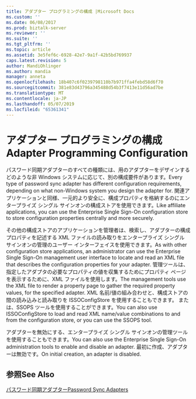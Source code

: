 ```yaml
---
title: アダプター プログラミングの構成 |Microsoft Docs
ms.custom: ''
ms.date: 06/08/2017
ms.prod: biztalk-server
ms.reviewer: ''
ms.suite: ''
ms.tgt_pltfrm: ''
ms.topic: article
ms.assetid: 3e5fef6c-6928-42e7-9a1f-42b5bd769937
caps.latest.revision: 5
author: MandiOhlinger
ms.author: mandia
manager: anneta
ms.openlocfilehash: 18b407c6f0239798110b7b971ffa4febd58d6f70
ms.sourcegitcommit: 381e83d43796a345488d54b3f7413e11d56ad7be
ms.translationtype: MT
ms.contentlocale: ja-JP
ms.lasthandoff: 05/07/2019
ms.locfileid: "65361341"
---
```

# <a name="adapter-programming-configuration"></a><span data-ttu-id="b27ee-102">アダプター プログラミングの構成</span><span class="sxs-lookup"><span data-stu-id="b27ee-102">Adapter Programming Configuration</span></span>
<span data-ttu-id="b27ee-103">パスワード同期アダプターのすべての種類には、用のアダプターをデザインするどのような非 Windows システムに応じて、別の構成要件があります。</span><span class="sxs-lookup"><span data-stu-id="b27ee-103">Every type of password sync adapter has different configuration requirements, depending on what non-Windows system you design the adapter for.</span></span> <span data-ttu-id="b27ee-104">関連アプリケーションと同様、一元的より安全に、構成プロパティを格納するのにエンタープライズ シングル サインオンの構成ストアを使用できます。</span><span class="sxs-lookup"><span data-stu-id="b27ee-104">Like affiliate applications, you can use the Enterprise Single Sign-On configuration store to store configuration properties centrally and more securely.</span></span>  
  
 <span data-ttu-id="b27ee-105">その他の構成ストアのアプリケーションを管理者は、検索し、アダプターの構成プロパティを記述する XML ファイルの読み取りをエンタープライズ シングル サインオンの管理のユーザー インターフェイスを使用できます。</span><span class="sxs-lookup"><span data-stu-id="b27ee-105">As with other configuration store applications, an administrator can use the Enterprise Single Sign-On management user interface to locate and read an XML file that describes the configuration properties for your adapter.</span></span> <span data-ttu-id="b27ee-106">管理ツールは、指定したアダプタの必要なプロパティの値を収集するためにプロパティ ページを表示するために、XML ファイルを使用します。</span><span class="sxs-lookup"><span data-stu-id="b27ee-106">The management tools use the XML file to render a property page to gather the required property values, for the specified adapter.</span></span> <span data-ttu-id="b27ee-107">XML 名前/値の組み合わせと、構成ストアの間の読み込みと読み取りを ISSOConfigStore を使用することもできます。 または、SSOPS ツールを使用することができます。</span><span class="sxs-lookup"><span data-stu-id="b27ee-107">You can also use ISSOConfigStore to load and read XML name/value combinations to and from the configuration store, or you can use the SSOPS tool.</span></span>  
  
 <span data-ttu-id="b27ee-108">アダプターを無効にする、エンタープライズ シングル サインオンの管理ツールを使用することもできます。</span><span class="sxs-lookup"><span data-stu-id="b27ee-108">You can also use the Enterprise Single Sign-On administration tools to enable and disable an adapter.</span></span> <span data-ttu-id="b27ee-109">最初に作成、アダプターは無効です。</span><span class="sxs-lookup"><span data-stu-id="b27ee-109">On initial creation, an adapter is disabled.</span></span>  
  
## <a name="see-also"></a><span data-ttu-id="b27ee-110">参照</span><span class="sxs-lookup"><span data-stu-id="b27ee-110">See Also</span></span>  
 [<span data-ttu-id="b27ee-111">パスワード同期アダプター</span><span class="sxs-lookup"><span data-stu-id="b27ee-111">Password Sync Adapters</span></span>](../core/password-sync-adapters.md)